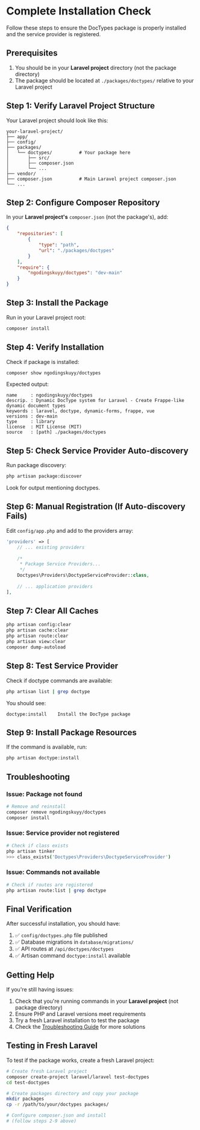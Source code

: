 # Complete Installation Check

Follow these steps to ensure the DocTypes package is properly installed and the service provider is registered.

## Prerequisites

1. You should be in your **Laravel project** directory (not the package directory)
2. The package should be located at `./packages/doctypes/` relative to your Laravel project

## Step 1: Verify Laravel Project Structure

Your Laravel project should look like this:
```
your-laravel-project/
├── app/
├── config/
├── packages/
│   └── doctypes/          # Your package here
│       ├── src/
│       ├── composer.json
│       └── ...
├── vendor/
├── composer.json          # Main Laravel project composer.json
└── ...
```

## Step 2: Configure Composer Repository

In your **Laravel project's** `composer.json` (not the package's), add:

```json
{
    "repositories": [
        {
            "type": "path",
            "url": "./packages/doctypes"
        }
    ],
    "require": {
        "ngodingskuyy/doctypes": "dev-main"
    }
}
```

## Step 3: Install the Package

Run in your Laravel project root:

```bash
composer install
```

## Step 4: Verify Installation

Check if package is installed:

```bash
composer show ngodingskuyy/doctypes
```

Expected output:
```
name     : ngodingskuyy/doctypes
descrip. : Dynamic DocType system for Laravel - Create Frappe-like dynamic document types
keywords : laravel, doctype, dynamic-forms, frappe, vue
versions : dev-main
type     : library
license  : MIT License (MIT)
source   : [path] ./packages/doctypes
```

## Step 5: Check Service Provider Auto-discovery

Run package discovery:

```bash
php artisan package:discover
```

Look for output mentioning doctypes.

## Step 6: Manual Registration (If Auto-discovery Fails)

Edit `config/app.php` and add to the providers array:

```php
'providers' => [
    // ... existing providers
    
    /*
     * Package Service Providers...
     */
    Doctypes\Providers\DoctypeServiceProvider::class,
    
    // ... application providers
],
```

## Step 7: Clear All Caches

```bash
php artisan config:clear
php artisan cache:clear
php artisan route:clear
php artisan view:clear
composer dump-autoload
```

## Step 8: Test Service Provider

Check if doctype commands are available:

```bash
php artisan list | grep doctype
```

You should see:
```
doctype:install    Install the DocType package
```

## Step 9: Install Package Resources

If the command is available, run:

```bash
php artisan doctype:install
```

## Troubleshooting

### Issue: Package not found
```bash
# Remove and reinstall
composer remove ngodingskuyy/doctypes
composer install
```

### Issue: Service provider not registered
```bash
# Check if class exists
php artisan tinker
>>> class_exists('Doctypes\Providers\DoctypeServiceProvider')
```

### Issue: Commands not available
```bash
# Check if routes are registered
php artisan route:list | grep doctype
```

## Final Verification

After successful installation, you should have:

1. ✅ `config/doctypes.php` file published
2. ✅ Database migrations in `database/migrations/`
3. ✅ API routes at `/api/doctypes/doctypes`
4. ✅ Artisan command `doctype:install` available

## Getting Help

If you're still having issues:

1. Check that you're running commands in your **Laravel project** (not package directory)
2. Ensure PHP and Laravel versions meet requirements
3. Try a fresh Laravel installation to test the package
4. Check the [Troubleshooting Guide](docs/TROUBLESHOOTING.md) for more solutions

## Testing in Fresh Laravel

To test if the package works, create a fresh Laravel project:

```bash
# Create fresh Laravel project
composer create-project laravel/laravel test-doctypes
cd test-doctypes

# Create packages directory and copy your package
mkdir packages
cp -r /path/to/your/doctypes packages/

# Configure composer.json and install
# (follow steps 2-9 above)
```
